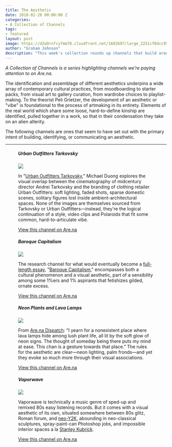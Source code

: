 ```yaml
---
title: The Aesthetic
date: 2018-02-20 00:00:00 Z
categories:
- A Collection of Channels
tags:
- featured
layout: post
image: https://d2w9rnfcy7mm78.cloudfront.net/1682697/large_2251cf0dcc95384d54e2cf4ecd47e3c5
author: "Graham Johnson"
description: "This week's collection rounds up channels that build around a unifying visual aesthetic or 'vibe.'"
---
```



_A Collection of Channels is a series highlighting channels we’re paying attention to on Are.na._


The identification and assemblage of different aesthetics underpins a wide array of contemporary cultural practices, from moodboarding to starter packs, from visual art to gallery curation, from wardrobe choices to playlist-making. To the theorist Peli Grietzer, the development of an aesthetic or "vibe" is foundational to the process of artmaking in its entirety. Elements of the real world which share some loose, hard-to-define kinship are identified, pulled together in a work, so that in their condensation they take on an alien alterity.


The following channels are ones that seem to have set out with the primary intent of building, identifying, or communicating an aesthetic.


---


<figure>
  <h5>Urban Outfitters Tarkovsky</h5>
  <img src="https://d2w9rnfcy7mm78.cloudfront.net/719447/large_27db19bd60117329f7d2a71e62b608fc.jpg">
  <figcaption>
    <p>In "<a href="https://www.are.na/michael-duong/urban-outfitters-tarkovsky">Urban Outfitters Tarkovsky</a>," Michael Duong explores the visual overlap between the cinematography of midcentury director Andrei Tarkovsky and the branding of clothing retailer Urban Outfitters: soft lighting, faded shots, sparse domestic scenes, solitary figures lost inside ambient-architectural spaces. None of the images are themselves sourced from Tarkovsky or Urban Outfitters—instead, they're the logical continuation of a style, video clips and Polaroids that fit some common, hard-to-articulate vibe.</p>
    <a href="https://www.are.na/michael-duong/urban-outfitters-tarkovsky">View this channel on Are.na</a>
  </figcaption>
</figure>


<figure>
  <h5>Baroque Capitalism</h5>
  <img src="https://d2w9rnfcy7mm78.cloudfront.net/927820/original_9722b5c0d8d1d834942c702df251f02f.jpg">
  <figcaption>
    <p>The research channel for what would eventually become a <a href="http://subpixel.space/entries/haute-baroque-capitalism/">full-length essay</a>, "<a href="https://www.are.na/toby-shorin/baroque-capitalism">Baroque Capitalism</a>," encompasses both a cultural phenomenon and a visual aesthetic, part of a sensibility among some 1%ers and 1% aspirants that fetishizes gilded, ornate excess.</p>
    <a href="https://www.are.na/toby-shorin/baroque-capitalism">View this channel on Are.na</a>
  </figcaption>
</figure>


<figure>
  <h5>Neon Plants and Lava Lamps</h5>
  <img src="https://d2w9rnfcy7mm78.cloudfront.net/1682697/large_2251cf0dcc95384d54e2cf4ecd47e3c5">
  <figcaption>
    <p>From <a href="https://twitter.com/arena_dispatch">Are.na Dispatch</a>: ”I yearn for a nonexistent place where lava lamps hide among lush plant life, all lit by the soft glow of neon signs. The thought of someday being there puts my mind at ease. This chan is a gesture towards that place.” The rules for the aesthetic are clear—neon lighting, palm fronds—and yet they evoke so much more through their visual associations.</p>
    <a href="https://www.are.na/steve-k/neon-plants-and-lava-lamps">View this channel on Are.na</a>
  </figcaption>
</figure>
    

<figure>
  <h5>Vaporwave</h5>
  <img src="https://d2w9rnfcy7mm78.cloudfront.net/492839/large_3ba38a05470916eee2e3760806cac5e9.jpg">
  <figcaption>
    <p>Vaporwave is technically a music genre of sped-up and remixed 80s easy listening records. But it comes with a visual aesthetic of its own, situated somewhere between 80s glitz, Roman forum, and <a href="https://www.are.na/chris-beiser/neo-y2k">neo-Y2K</a>, abounding in neo-classical sculptures, spray-paint-can Photoshop jobs, and impossible interior spaces a la <a href="http://www.collativelearning.com/PICS%20FOR%20WEBSITE/stills/2001SpaceOdyssey133.jpg">Stanley Kubrick</a>.</p>
    <a href="https://www.are.na/james-hicks/vaporwave">View this channel on Are.na</a>
  </figcaption>
</figure>
